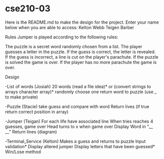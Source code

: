 # cse210-03
Here is the README.md to make the design for the project. Enter your name below when you are able to access:
Kelton Webb
Teigen Barber

Rules
Jumper is played according to the following rules:

The puzzle is a secret word randomly chosen from a list.
The player guesses a letter in the puzzle.
If the guess is correct, the letter is revealed.
If the guess is incorrect, a line is cut on the player's parachute.
If the puzzle is solved the game is over.
If the player has no more parachute the game is over.


Design

-List of words (Josiah)
    20 words (read a file idea)* or (convert strings to arrays character array)*
    randomly choose one
    return word to puzzle (use _ to make private)

-Puzzle (Stacie)
    take guess and compare with word
        Return lives (if true return correct position in array)
    

-Jumper (Teigan)
    For each life have associated line
    When tries reaches 4 guesses, game over
    Head turns to x when game over
    Display Word in "__ __"
    Return lines (diagram)


-Terminal_Service (Kelton)
    Makes a guess and returns to puzzle
        Input validation*
    Display altered jumper
    Display letters that have been guessed*
    Win/Lose method